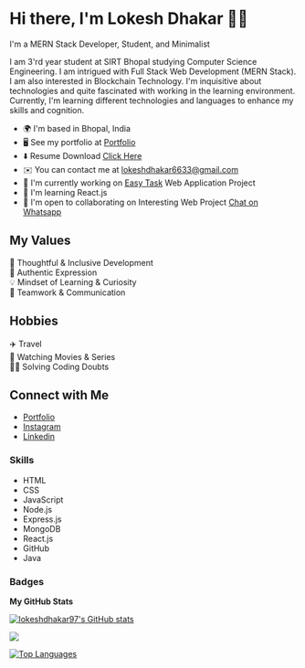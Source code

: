 # Hi there, I'm Lokesh Dhakar 👋🏻
I'm a MERN Stack Developer, Student, and Minimalist

I am 3'rd year student at SIRT Bhopal studying Computer Science Engineering. I am intrigued with Full Stack Web Development (MERN Stack). I am also interested in Blockchain Technology. I'm inquisitive about technologies and quite fascinated with working in the learning environment. Currently, I'm learning different technologies and languages to enhance my skills and cognition.

* 🌍  I'm based in Bhopal, India
* 🖥️  See my portfolio at [Portfolio](http://lokeshdhakar97.github.io/My-Portfolio/)
* ⬇️  Resume Download [Click Here](https://drive.google.com/file/d/1dsnZw4Xdv7GigB1L_31S4Ps5HClj-Qpa/view?usp=sharing)
* ✉️  You can contact me at [lokeshdhakar6633@gmail.com](mailto:lokeshdhakar6633@gmail.com)
* 🚀  I'm currently working on [Easy Task](http://github.com/lokeshdhakar97/Project-Management) Web Application Project
* 🧠  I'm learning React.js
* 🤝  I'm open to collaborating on Interesting Web Project [Chat on Whatsapp](https://wa.link/7qavf7)

## My Values
🧠 Thoughtful & Inclusive Development <br/>
🖤 Authentic Expression <br/>
💡 Mindset of Learning & Curiosity <br/>
🙌 Teamwork & Communication

## Hobbies
✈️ Travel<br/>
🎥 Watching Movies & Series</br>
🧑‍🏫 Solving Coding Doubts</br>

## Connect with Me
- [Portfolio](https://lokeshdhakar97.github.io/My-Portfolio/) <br/>
- [Instagram](https://www.instagram.com/developer_lokesh/) <br/>
- [Linkedin](https://www.linkedin.com/in/lokesh-dhakar/) <br/>


### Skills
<ul>
  <li> HTML </li>  <li> CSS </li>
  <li> JavaScript </li>
  <li> Node.js </li>
  <li> Express.js </li>
  <li> MongoDB </li>
  <li> React.js </li>
  <li> GitHub </li>
  <li> Java </li>
 </ul> 

### Badges

<b>My GitHub Stats</b>

<a href="http://www.github.com/lokeshdhakar97"><img src="https://github-readme-stats.vercel.app/api?username=lokeshdhakar97&show_icons=true&hide=contribs&count_private=true&title_color=0891b2&text_color=ffffff&icon_color=0891b2&bg_color=1c1917&hide_border=true&show_icons=true" alt="lokeshdhakar97's GitHub stats" /></a>

<a href="http://www.github.com/lokeshdhakar97"><img src="https://github-readme-streak-stats.herokuapp.com/?user=lokeshdhakar97&stroke=ffffff&background=1c1917&ring=0891b2&fire=0891b2&currStreakNum=ffffff&currStreakLabel=0891b2&sideNums=ffffff&sideLabels=ffffff&dates=ffffff&hide_border=true" /></a>

<a href="https://github.com/lokeshdhakar97" align="left"><img src="https://github-readme-stats.vercel.app/api/top-langs/?username=lokeshdhakar97&langs_count=10&title_color=0891b2&text_color=ffffff&icon_color=0891b2&bg_color=1c1917&hide_border=true&locale=en&custom_title=Top%20%Languages" alt="Top Languages" /></a>
